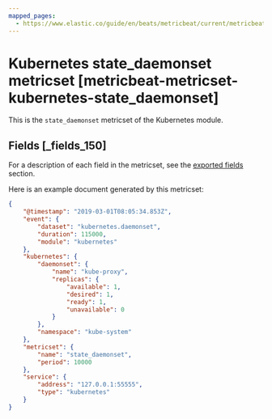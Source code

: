 ```yaml
---
mapped_pages:
  - https://www.elastic.co/guide/en/beats/metricbeat/current/metricbeat-metricset-kubernetes-state_daemonset.html
---
```


# Kubernetes state_daemonset metricset [metricbeat-metricset-kubernetes-state_daemonset]

This is the `state_daemonset` metricset of the Kubernetes module.

## Fields [_fields_150]

For a description of each field in the metricset, see the [exported fields](/reference/metricbeat/exported-fields-kubernetes.md) section.

Here is an example document generated by this metricset:

```json
{
    "@timestamp": "2019-03-01T08:05:34.853Z",
    "event": {
        "dataset": "kubernetes.daemonset",
        "duration": 115000,
        "module": "kubernetes"
    },
    "kubernetes": {
        "daemonset": {
            "name": "kube-proxy",
            "replicas": {
                "available": 1,
                "desired": 1,
                "ready": 1,
                "unavailable": 0
            }
        },
        "namespace": "kube-system"
    },
    "metricset": {
        "name": "state_daemonset",
        "period": 10000
    },
    "service": {
        "address": "127.0.0.1:55555",
        "type": "kubernetes"
    }
}
```


